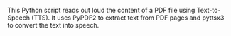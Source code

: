 This Python script reads out loud the content of a PDF file using Text-to-Speech (TTS). It uses PyPDF2 to extract text from PDF pages and pyttsx3 to convert the text into speech.
